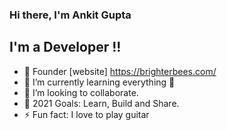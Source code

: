 ### Hi there, I'm Ankit Gupta 



## I'm a Developer !!

- 🔭 Founder [website] https://brighterbees.com/
- 🌱 I’m currently learning everything 🤣
- 👯 I’m looking to collaborate.
- 🥅 2021 Goals: Learn, Build and Share.
- ⚡ Fun fact: I love to play guitar



